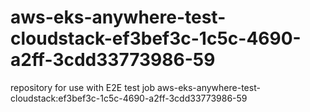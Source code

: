 # aws-eks-anywhere-test-cloudstack-ef3bef3c-1c5c-4690-a2ff-3cdd33773986-59
repository for use with E2E test job aws-eks-anywhere-test-cloudstack:ef3bef3c-1c5c-4690-a2ff-3cdd33773986-59
